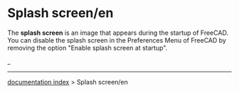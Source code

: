 # Splash screen/en
The **splash screen** is an image that appears during the startup of FreeCAD. You can disable the splash screen in the Preferences Menu of FreeCAD by removing the option \"Enable splash screen at startup\".

_

---
[documentation index](../README.md) > Splash screen/en
